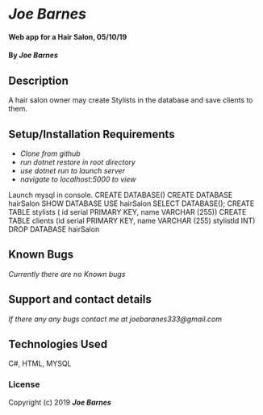 # _Joe Barnes_

#### Web app for a Hair Salon, 05/10/19 

#### By _**Joe Barnes**_

## Description

A hair salon owner may create Stylists in the database and save clients to them. 

## Setup/Installation Requirements

* _Clone from github_
* _run dotnet restore in root directory_
* _use dotnet run to launch server_
* _navigate to localhost:5000 to view_


Launch mysql in console. 
CREATE DATABASE()
CREATE DATABASE hairSalon
SHOW DATABASE
USE hairSalon
SELECT DATABASE();
CREATE TABLE stylists ( id serial PRIMARY KEY, name VARCHAR (255))
CREATE TABLE clients (id serial PRIMARY KEY, name VARCHAR (255) stylistId INT)
DROP DATABASE hairSalon

## Known Bugs

_Currently there are no Known bugs_

## Support and contact details

_If there any any bugs contact me at joebaranes333@gmail.com_

## Technologies Used

C#, HTML, MYSQL

### License

Copyright (c) 2019 **_Joe Barnes_**